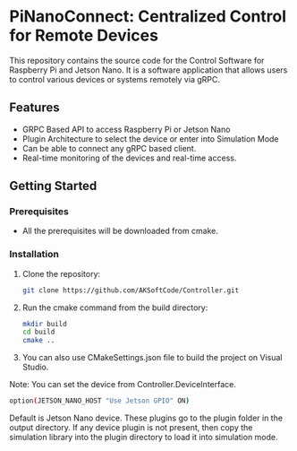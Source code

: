 # PiNanoConnect: Centralized Control for Remote Devices

This repository contains the source code for the Control Software for Raspberry Pi and Jetson Nano. It is a software application that allows users to control various devices or systems remotely via gRPC.

## Features

- GRPC Based API to access Raspberry Pi or Jetson Nano
- Plugin Architecture to select the device or enter into Simulation Mode
- Can be able to connect any gRPC based client.
- Real-time monitoring of the devices and real-time access.

## Getting Started

### Prerequisites

- All the prerequisites will be downloaded from cmake.
### Installation

1. Clone the repository:

   ```bash
   git clone https://github.com/AKSoftCode/Controller.git
   ```
2. Run the cmake command from the build directory:

   ```bash
   mkdir build
   cd build
   cmake ..
   ```

3. You can also use CMakeSettings.json file to build the project on Visual Studio.
   
Note: You can set the device from Controller.DeviceInterface.
   ```bash  
   option(JETSON_NANO_HOST "Use Jetson GPIO" ON)
   ```
       
   Default is Jetson Nano device. These plugins go to the plugin folder in the output directory. If any         device plugin is not present, then copy the simulation library into the plugin directory to load it 
   into simulation mode.





























